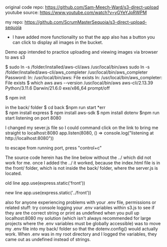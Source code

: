 original code repo:     https://github.com/Sam-Meech-Ward/s3-direct-upload
youtube source:     https://www.youtube.com/watch?v=yGYeYJpRWPM

my repo:     https://github.com/ScrumMasterSequoia/s3-direct-upload-sequoia
* I have added more functionality so that the app also has a button you can click to display all images in the bucket.


Demo app intended to practice uploading and viewing images via browser to aws s3

$ sudo ln -s /folder/installed/aws-cli/aws /usr/local/bin/aws
sudo ln -s /folder/installed/aws-cli/aws_completer /usr/local/bin/aws_completer
Password:
ln: /usr/local/bin/aws: File exists
ln: /usr/local/bin/aws_completer: File exists
$ which aws
aws --version
/usr/local/bin/aws
aws-cli/2.13.39 Python/3.11.6 Darwin/21.6.0 exe/x86_64 prompt/off

$ npm init


in the back/ folder
$ cd back
$npm run start
    *err    
$ npm install express
$ npm install aws-sdk
$ npm install dotenv
$npm run start
    listening on port 8080

I changed my sever.js file so I could command click on the link to bring me straight to localhost:8080
app.listen(8080, () => console.log("listening at http://localhost:8080"))



to escape from running port, press "control+c"






The source code herein has the line below without the ../ which did not work for me. once I added the ../ it worked, because the index.html file is in the front/ folder, which is not inside the back/ folder, where the server.js is located.

old line
app.use(express.static('front'))

new line
app.use(express.static('../front'))

also for anyone experiencing problems with your .env file, permissions or related stuff:
try console logging your .env variables within s3.js to see if they are the correct string or print as undefined when you pull up localhost:8080
my solution (which isn't always recommended for large projects where the .env variables must be globally accessible) was to move my .env file into my back/ folder so that the dotenv.config() would actually work. When .env was in my root directory and I logged the variables, they came out as undefined instead of strings.